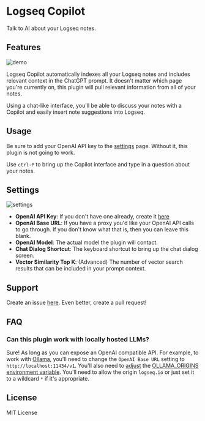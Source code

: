 # Logseq Copilot

Talk to AI about your Logseq notes.

## Features

![demo](./demo.gif)

Logseq Copilot automatically indexes all your Logseq notes and includes relevant context in the
ChatGPT prompt. It doesn't matter which page you're currently on, this plugin will pull relevant
information from all of your notes.

Using a chat-like interface, you'll be able to discuss your notes with a Copilot and easily insert
note suggestions into Logseq.

## Usage

Be sure to add your OpenAI API key to the [settings](#settings) page. Without it, this plugin is not
going to work.

Use `ctrl-P` to bring up the Copilot interface and type in a question about your notes.

## Settings

![settings](./settings.png)

- **OpenAI API Key**: If you don't have one already, create it
  [here](https://platform.openai.com/settings/organization/api-keys)
- **OpenAI Base URL**: If you have a proxy you'd like your OpenAI API calls to go through. If you
  don't know what that is, then you can leave this blank.
- **OpenAI Model**: The actual model the plugin will contact.
- **Chat Dialog Shortcut**: The keyboard shortcut to bring up the chat dialog screen.
- **Vector Similarity Top K**: (Advanced) The number of vector search results that can be included
  in your prompt context.

## Support

Create an issue [here](https://github.com/chhabrakadabra/logseq-plugin-copilot/issues). Even better,
create a pull request!

## FAQ

### Can this plugin work with locally hosted LLMs?

Sure! As long as you can expose an OpenAI compatible API. For example, to work with
[Ollama](https://ollama.com/), you'll need to change the `OpenAI Base URL` setting to
`http://localhost:11434/v1`. You'll also need to
[adjust](https://github.com/ollama/ollama/blob/main/docs/faq.md#how-do-i-configure-ollama-server)
the [OLLAMA_ORIGINS environment
variable](https://github.com/ollama/ollama/blob/main/docs/faq.md#how-can-i-allow-additional-web-origins-to-access-ollama).
You'll need to allow the origin `logseq.io` or just set it to a wildcard `*` if it's appropriate.

## License

MIT License
